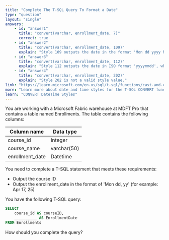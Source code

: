 ```yaml
---
title: "Complete The T-SQL Query To Format a Date"
type: "question"
layout: "single"
answers:
    - id: "answer1"
      title: "convert(varchar, enrollment_date, 7)"
      correct: true
    - id: "answer2"
      title: "convert(varchar, enrollment_date, 109)"
      explain: "Style 109 outputs the date in the format 'Mon dd yyyy hh:mi:ss:mmm(AM/PM)', which includes time components not required for this scenario."
    - id: "answer3"
      title: "convert(varchar, enrollment_date, 112)"
      explain: "Style 112 outputs the date in ISO format 'yyyymmdd', which does not match the required format."
    - id: "answer4"
      title: "convert(varchar, enrollment_date, 202)"
      explain: "Style 202 is not a valid style value."
link: "https://learn.microsoft.com/en-us/sql/t-sql/functions/cast-and-convert-transact-sql#date-and-time-styles"
more: "Learn more about date and time styles for the T-SQL CONVERT function"
learn: "CONVERT DateTime Styles"
---
```

You are working with a Microsoft Fabric warehouse at MDFT Pro that contains a table named Enrollments. The table contains the following columns:

| Column name      | Data type   |
|-----------------|-------------|
| course_id       | Integer     |
| course_name     | varchar(50) |
| enrollment_date | Datetime    |

You need to complete a T-SQL statement that meets these requirements:

- Output the course ID
- Output the enrollment_date in the format of 'Mon dd, yy' (for example: Apr 17, 25)

You have the following T-SQL query:

```sql
SELECT 
    course_id AS courseID,
    __________ AS EnrollmentDate
FROM Enrollments
```

How should you complete the query?